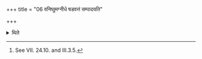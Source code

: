 +++
title = "06 वनिष्ठुमग्नीधे षडवत्तं सम्पादयति"

+++

<details><summary>थिते</summary>

6. He makes the inside of the larger intestine as the six cut-portion for the Āgnīdhra (priest)[^1].  


[^1]: See VII. 24.10. and III.3.5.
</details>

